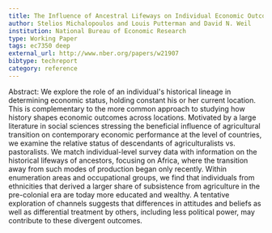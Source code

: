 ```yaml
---
title: The Influence of Ancestral Lifeways on Individual Economic Outcomes in Sub-Saharan Africa
author: Stelios Michalopoulos and Louis Putterman and David N. Weil
institution: National Bureau of Economic Research
type: Working Paper
tags: ec7350 deep
external_url: http://www.nber.org/papers/w21907
bibtype: techreport
category: reference
---
```

Abstract: We explore the role of an individual's historical lineage in determining economic status, holding constant his or her current location. This is complementary to the more common approach to studying how history shapes economic outcomes across locations. Motivated by a large literature in social sciences stressing the beneficial influence of agricultural transition on contemporary economic performance at the level of countries, we examine the relative status of descendants of agriculturalists vs. pastoralists. We match individual-level survey data with information on the historical lifeways of ancestors, focusing on Africa, where the transition away from such modes of production began only recently. Within enumeration areas and occupational groups, we find that individuals from ethnicities that derived a larger share of subsistence from agriculture in the pre-colonial era are today more educated and wealthy. A tentative exploration of channels suggests that differences in attitudes and beliefs as well as differential treatment by others, including less political power, may contribute to these divergent outcomes.
